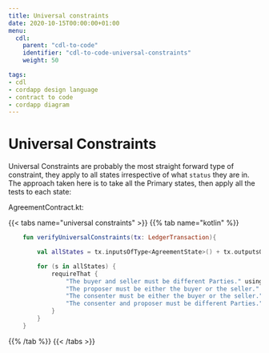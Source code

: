 ```yaml
---
title: Universal constraints
date: 2020-10-15T00:00:00+01:00
menu:
  cdl:
    parent: "cdl-to-code"
    identifier: "cdl-to-code-universal-constraints"
    weight: 50

tags:
- cdl
- cordapp design language
- contract to code
- cordapp diagram
---
```



# Universal Constraints

Universal Constraints are probably the most straight forward type of constraint, they apply to all states irrespective of what `status` they are in. The approach taken here is to take all the Primary states, then apply all the tests to each state:

AgreementContract.kt:

{{< tabs name="universal constraints" >}}
{{% tab name="kotlin" %}}
```kotlin
    fun verifyUniversalConstraints(tx: LedgerTransaction){

        val allStates = tx.inputsOfType<AgreementState>() + tx.outputsOfType<AgreementState>()

        for (s in allStates) {
            requireThat {
                "The buyer and seller must be different Parties." using (s.buyer != s.seller)
                "The proposer must be either the buyer or the seller." using (listOf(s.buyer, s.seller).contains(s.proposer))
                "The consenter must be either the buyer or the seller." using (listOf(s.buyer, s.seller).contains(s.consenter))
                "The consenter and proposer must be different Parties." using (s.consenter != s.proposer)
            }
        }
    }
```
{{% /tab %}}
{{< /tabs >}}
